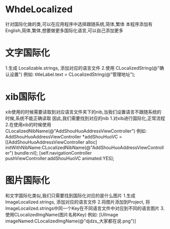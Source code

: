 # WhdeLocalized
针对国际化做的类,可以在应用程序中选择跟随系统,简体,繁体
本程序添加有English,简体,繁体,想要做更多国际化语言,可以自己添加更多

# 文字国际化
1.生成 Localizable.strings, 添加对应的语言文件
2.使用 CLocalizedString(@"确认设置") 
 例如:
 titleLabel.text = CLocalizedString(@"管理地址");

# xib国际化
xib使用的时候需要读取到对应语言文件夹下的nib,当我们设置语言不跟随系统的时候,系统不能正确读取
因此,我们需要找到对应的nib
1.对xib进行国际化,正常流程
2.在使用xib的时候使用 CLocalizedNibName(@"AddShouHuoAddressViewController") 
 例如:
     AddShouHuoAddressViewController *addShouHuoVC = [[AddShouHuoAddressViewController alloc] initWithNibName:CLocalizedNibName(@"AddShouHuoAddressViewController") bundle:nil];
    [self.navigationController pushViewController:addShouHuoVC animated:YES];

# 图片国际化
和文字国际化类似,我们只需要找到国际化对应的是什么图片
1.生成 ImageLocalized.strings, 添加对应的语言文件
2.将图片添加到Project, 将ImageLocalized.strings中同一个Key在不同语言文件中对应到不同的语言图片
3.使用CLocalizedImgName(图片名称Key)
 例如:
 [UIImage imageNamed:CLocalizedImgName(@"djdzs_大家都在说.png")]
